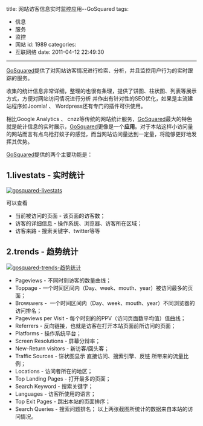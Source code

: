 title: 网站访客信息实时监控应用--GoSquared
tags:
  - 信息
  - 服务
  - 监控
  - 网站
id: 1989
categories:
  - 互联网络
date: 2011-04-12 22:49:30
---

[GoSquared](http://kainy.cn/go/gosquared/  "gosquared官网")提供了对网站访客情况进行检索、分析，并且监控用户行为的实时跟踪的服务。

收集的统计信息非常详细，整理的也很有条理，提供了饼图、柱状图、列表等展示方式，方便对网站访问情况进行分析 并作出有针对性的SEO优化，如果是主流建站程序如Joomla! 、 Wordpress还有专门的插件可供使用。

相比Google Analytics 、 cnzz等传统的网站统计服务，[GoSquared](http://kainy.cn/go/gosquared/  "gosquared官网")最大的特色就是统计信息的实时展示，[GoSquared](http://kainy.cn/go/gosquared/  "gosquared官网")更像是一个**应用**。对于本站这样小访问量的网站而言有点鸟枪打蚊子的感觉，而当网站访问量达到一定量，将能够更好地发挥其优势。

[GoSquared](http://kainy.cn/go/gosquared/  "gosquared官网")提供的两个主要功能是：<!--more-->

## 1.livestats - 实时统计

[![gosquared-livestats](http://a.kainy.cn/201104/gosquared-livestats.png "gosquared-livestats")](http://a.kainy.cn/201104/gosquared-livestats.png)

可以查看

*   当前被访问的页面 - 该页面的访客数；
*   访客的详细信息 - 操作系统、浏览器、访客所在区域；
*   访客来路 - 搜索关键字、twitter等等

## 2.trends - 趋势统计

[![gosquared-trends-趋势统计](http://a.kainy.cn/201104/gosquared-trends.png "gosquared-trends-趋势统计")](http://a.kainy.cn/201104/gosquared-trends.png)

*   Pageviews - 不同时刻访客的数量曲线；
*   Toppage - 一个时间区间内（Day、week、mouth、year）被访问最多的页面；
*   Browswers -  一个时间区间内（Day、week、mouth、year）不同浏览器的访问排名；
*   Pageviews per Visit - 每个时刻的的PPV（访问页面数平均值）值曲线；
*   Referrers - 反向链接，也就是访客在打开本站页面前所访问的页面；
*   Platforms - 操作系统平台；
*   Screen Resolutions - 屏幕分辩率；
*   New-Return visitors - 新访客/回头客；
*   Traffic Sources - 饼状图显示 直接访问、搜索引擎、反链 所带来的流量比例；
*   Locations - 访问者所在的地区；
*   Top Landing Pages - 打开最多的页面；
*   Search Keyword - 搜索关键字；
*   Languages - 访客所使用的语言；
*   Top Exit Pages - 跳出本站的页面排序；
*   Search Queries - 搜索问题排名；
以上两张截图所统计的数据来自本站的访问情况。